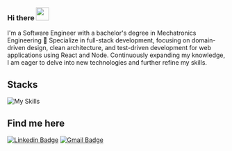 ### Hi there <img src="https://media.giphy.com/media/hvRJCLFzcasrR4ia7z/giphy.gif" width="30" >

I'm a Software Engineer with a bachelor's degree in Mechatronics Engineering 🤖 Specialize in full-stack development, focusing on domain-driven design, clean architecture, and test-driven development for web applications using React and Node. Continuously expanding my knowledge, I am eager to delve into new technologies and further refine my skills.

## Stacks
![My Skills](https://skillicons.dev/icons?i=ts,react,nodejs,next,nestjs,prisma,mysql,postgres,aws)
          
          
## Find me here
[![Linkedin Badge](https://img.shields.io/badge/-Linkedin-blue?style=flat-square&logo=Linkedin&logoColor=white&link=https://www.linkedin.com/in/pedrorequiao/)](https://www.linkedin.com/in/pedrorequiao/) 
[![Gmail Badge](https://img.shields.io/badge/-alonsofts@gmail.com-c14438?style=flat-square&logo=Gmail&logoColor=white&link=mailto:alonsofts@gmail.com)](mailto:alonsofts@gmail.com)
